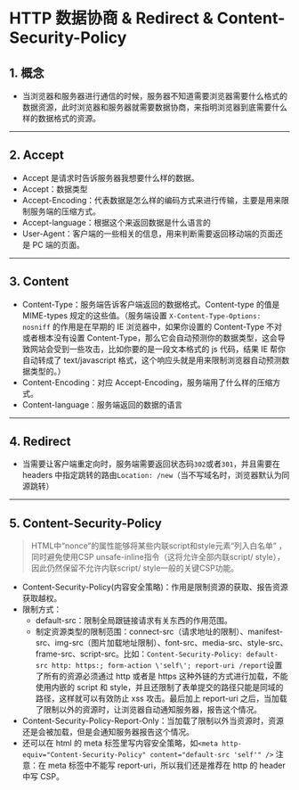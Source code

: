 # HTTP 数据协商 & Redirect & Content-Security-Policy

## 1. 概念

- 当浏览器和服务器进行通信的时候，服务器不知道需要浏览器需要什么格式的数据资源，此时浏览器和服务器就需要数据协商，来指明浏览器到底需要什么样的数据格式的资源。

------

## 2. Accept

- Accept 是请求时告诉服务器我想要什么样的数据。
- Accept：数据类型
- Accept-Encoding：代表数据是怎么样的编码方式来进行传输，主要是用来限制服务端的压缩方式。
- Accept-language：根据这个来返回数据是什么语言的
- User-Agent：客户端的一些相关的信息，用来判断需要返回移动端的页面还是 PC 端的页面。

------

## 3. Content

- Content-Type：服务端告诉客户端返回的数据格式。Content-type 的值是 MIME-types 规定的这些值。（服务端设置 `X-Content-Type-Options: nosniff` 的作用是在早期的 IE 浏览器中，如果你设置的 Content-Type 不对或者根本没有设置 Content-Type，那么它会自动预测你的数据类型，这会导致网站会受到一些攻击，比如你要的是一段文本格式的 js 代码，结果 IE 帮你自动转成了 text/javascript 格式，这个响应头就是用来限制浏览器自动预测数据类型的。）
- Content-Encoding：对应 Accept-Encoding，服务端用了什么样的压缩方式。
- Content-language：服务端返回的数据的语言

------

## 4. Redirect

- 当需要让客户端重定向时，服务端需要返回状态码`302`或者`301`，并且需要在 headers 中指定跳转的路由`Location: /new`（当不写域名时，浏览器默认为同源跳转）

------

## 5. Content-Security-Policy

> HTML中“nonce”的属性能够将某些内联script和style元素“列入白名单” ，同时避免使用CSP unsafe-inline指令（这将允许全部内联script/ style），因此仍然保留不允许内联script/ style一般的关键CSP功能。

- Content-Security-Policy(内容安全策略)：作用是限制资源的获取、报告资源获取越权。
- 限制方式：
  - default-src：限制全局跟链接请求有关东西的作用范围。
  - 制定资源类型的限制范围：connect-src（请求地址的限制）、manifest-src、img-src（图片加载地址限制）、font-src、media-src、style-src、frame-src、script-src。比如：`Content-Security-Policy: default-src http: https:; form-action \'self\'; report-uri /report`设置了所有的资源必须通过 http 或者是 https 这种外链的方式进行加载，不能使用内嵌的 script 和 style，并且还限制了表单提交的路径只能是同域的路径，这样就可以有效防止 xss 攻击。最后加上 report-uri 之后，当加载了限制以外的资源时，让浏览器自动通知服务器，报告这个情况。
- Content-Security-Policy-Report-Only：当加载了限制以外当资源时，资源还是会被加载，但是会通知服务器报告这个情况。
- 还可以在 html 的 meta 标签里写内容安全策略，如`<meta http-equiv="Content-Security-Policy" content="default-src 'self'" />` 注意：在 meta 标签中不能写 report-uri，所以我们还是推荐在 http 的 header 中写 CSP。